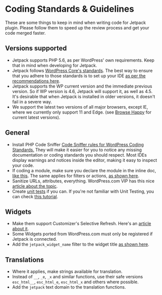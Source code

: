 # Coding Standards & Guidelines

These are some things to keep in mind when writing code for Jetpack plugin. Please follow them to speed up the review process and get your code merged faster.

## Versions supported

- Jetpack supports PHP 5.6, as per WordPress' own requirements. Keep that in mind when developing for Jetpack.
- Jetpack follows [WordPress Core's standards](https://make.wordpress.org/core/handbook/best-practices/coding-standards/). The best way to ensure that you adhere to those standards is to set up your IDE [as per the recommendations here](./development-environment.md#use-php-codesniffer-and-eslint-to-make-sure-your-code-respects-coding-standards).
- Jetpack supports the WP current version and the immediate previous version. So if WP version is 4.6, Jetpack will support it, as well as 4.5. It's desirable that when Jetpack is installed in older versions, it doesn't fail in a severe way.
- We support the latest two versions of all major browsers, except IE, where we currently only support 11 and Edge. (see [Browse Happy](http://browsehappy.com) for current latest versions).

## General

- Install PHP Code Sniffer [Code Sniffer rules for WordPress Coding Standards.](https://github.com/WordPress-Coding-Standards/WordPress-Coding-Standards#installation) They will make it easier for you to notice any missing documentation or coding standards you should respect. Most IDEs display warnings and notices inside the editor, making it easy to inspect your code.
- If coding a module, make sure you declare the module in the inline doc, [like this](https://github.com/Automattic/jetpack/blob/16bc2fce3ace760ff402f656dcf05255888f23f4/modules/sitemaps/sitemaps.php#L92-L101). The same applies for filters or actions, [as shown here](https://github.com/Automattic/jetpack/blob/16bc2fce3ace760ff402f656dcf05255888f23f4/modules/sitemaps/sitemaps.php#L143-L151).
- Sanitize URLs, attributes, everything. WordPress.com VIP has this nice [article about the topic](https://vip.wordpress.com/documentation/vip/best-practices/security/validating-sanitizing-escaping/).
- Create [unit tests](https://github.com/Automattic/jetpack/tree/master/tests) if you can. If you're not familiar with Unit Testing, you can check [this tutorial](https://pippinsplugins.com/series/unit-tests-wordpress-plugins/).

## Widgets

- Make them support Customizer's Selective Refresh. Here's an [article about it](https://make.wordpress.org/core/2016/03/22/implementing-selective-refresh-support-for-widgets/).
- Some Widgets ported from WordPress.com must only be registered if Jetpack is connected.
- Add the `jetpack_widget_name` filter to the widget title [as shown here](https://github.com/Automattic/jetpack/blob/447766aa676dfc78822d33af4f73535668eba063/modules/widgets/my-community.php#L37).

## Translations

- Where it applies, make strings available for translation.
- Instead of `__`, `_e`, `_x` and similar functions, use their safe versions `esc_html__`, `esc_html_e`, `esc_html_x` and others where possible.
- Add the `jetpack` text domain to the translation functions.
